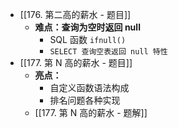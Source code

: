 - [[176. 第二高的薪水 - 题目]]
	- **难点：查询为空时返回 null**
		- SQL 函数 `ifnull()`
		- `SELECT 查询空表返回 null 特性`
- [[177. 第 N 高的薪水 - 题目]]
	- **亮点：**
		- 自定义函数语法构成
		- 排名问题各种实现
	- [[177. 第 N 高的薪水 - 题解]]
